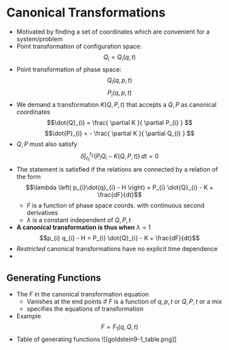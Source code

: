 # Canonical Transformations
- Motivated by finding a set of coordinates which are convenient for a system/problem
- Point transformation of configuration space: $$Q_{i} = Q_{i} (q, t)$$
- Point transformation of phase space: $$Q_{i} (q, p, t)$$ $$P_{i}(q,p,t)$$
- We demand a transformation $K(Q,P,t)$ that accepts a $Q, P$ as canonical coordinates $$\dot{Q}_{i} = \frac{ \partial K }{ \partial P_{i} } $$ $$\dot{P}_{i} = - \frac{ \partial K }{ \partial Q_{i} } $$
- $Q,P$ must also satisfy $$\delta \int_{t_{1}}^{t_{2}} \left( P_{i}Q_{i} - K (Q, P, t) \right)  \, dt = 0 $$
- The statement is satisfied if the relations are connected by a relation of the form $$\lambda \left( p_{i}\dot{q}_{i} - H \right) = P_{i} \dot{Q}_{i} - K + \frac{dF}{dt}$$
	- $F$ is a function of phase space coords. with continuous second derivatives
	- $\lambda$ is a constant independent of $Q,P,t$
- **A canonical transformation is thus when** $\lambda=1$ $$p_{i} q_{i} - H = P_{i} \dot{Q}_{i} - K + \frac{dF}{dt}$$
- *Restricted* canonical transformations have no explicit time dependence
- 
## Generating Functions
- The $F$ in the canonical transformation equation
	- Vanishes at the end points if $F$ is a function of $q,p,t$ or $Q,P,t$ or a mix
	- specifies the equations of transformation
- Example $$F=F_{1} (q,Q,t)$$
- Table of generating functions ![[goldstein9-1_table.png]]